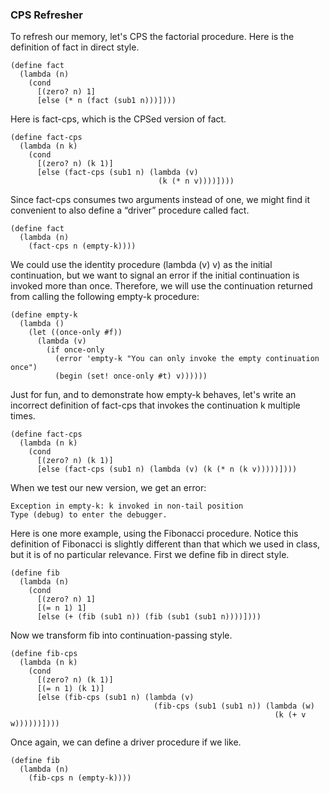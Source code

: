 ### CPS Refresher
To refresh our memory, let's CPS the factorial procedure. Here is the definition of fact in direct style.

```racket
(define fact
  (lambda (n)
    (cond
      [(zero? n) 1]
      [else (* n (fact (sub1 n)))])))
```
Here is fact-cps, which is the CPSed version of fact.

```racket
(define fact-cps
  (lambda (n k)
    (cond
      [(zero? n) (k 1)]
      [else (fact-cps (sub1 n) (lambda (v)
                                 (k (* n v))))])))
```
Since fact-cps consumes two arguments instead of one, we might find it convenient to also define a “driver” procedure called fact.

```racket
(define fact
  (lambda (n)
    (fact-cps n (empty-k))))
```
We could use the identity procedure (lambda (v) v) as the initial continuation, but we want to signal an error if the initial continuation is invoked more than once. Therefore, we will use the continuation returned from calling the following empty-k procedure:

```
(define empty-k
  (lambda ()
    (let ((once-only #f))
      (lambda (v)
        (if once-only 
          (error 'empty-k "You can only invoke the empty continuation once")
          (begin (set! once-only #t) v))))))
```
Just for fun, and to demonstrate how empty-k behaves, let's write an incorrect definition of fact-cps that invokes the continuation k multiple times.

```racket
(define fact-cps
  (lambda (n k)
    (cond
      [(zero? n) (k 1)]
      [else (fact-cps (sub1 n) (lambda (v) (k (* n (k v)))))])))
```
When we test our new version, we get an error:

```racket
Exception in empty-k: k invoked in non-tail position
Type (debug) to enter the debugger.
```
Here is one more example, using the Fibonacci procedure. Notice this definition of Fibonacci is slightly different than that which we used in class, but it is of no particular relevance. First we define fib in direct style.

```racket
(define fib
  (lambda (n)
    (cond
      [(zero? n) 1]
      [(= n 1) 1]
      [else (+ (fib (sub1 n)) (fib (sub1 (sub1 n))))])))
```
Now we transform fib into continuation-passing style.

```racket
(define fib-cps
  (lambda (n k)
    (cond
      [(zero? n) (k 1)]
      [(= n 1) (k 1)]
      [else (fib-cps (sub1 n) (lambda (v)
                                (fib-cps (sub1 (sub1 n)) (lambda (w)
                                                           (k (+ v w))))))])))
```
Once again, we can define a driver procedure if we like.

```racket
(define fib
  (lambda (n)
    (fib-cps n (empty-k))))
```
